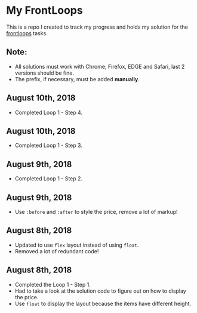 # My FrontLoops

This is a repo I created to track my progress and holds my solution for the [frontloops](https://frontloops.io/) tasks.

## Note:

- All solutions must work with Chrome, Firefox, EDGE and Safari, last 2 versions should be fine.
- The prefix, if necessary, must be added **manually**.

## August 10th, 2018

- Completed Loop 1 - Step 4.

## August 10th, 2018

- Completed Loop 1 - Step 3.

## August 9th, 2018

- Completed Loop 1 - Step 2.

## August 9th, 2018

- Use `:before` and `:after` to style the price, remove a lot of markup!

## August 8th, 2018

- Updated to use `flex` layout instead of using `float`.
- Removed a lot of redundant code!

## August 8th, 2018

- Completed the Loop 1 - Step 1.
- Had to take a look at the solution code to figure out on how to display the price.
- Use `float` to display the layout because the items have different height.
